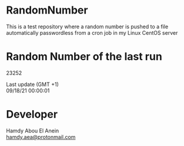 # RandomNumber    
This is a test repository where a random number is pushed to a file automatically passwordless from a cron job in my Linux CentOS server    
# Random Number of the last run   
23252
      
Last update (GMT +1)    
09/18/21 00:00:01
# Developer    
Hamdy Abou El Anein   
hamdy.aea@protonmail.com
